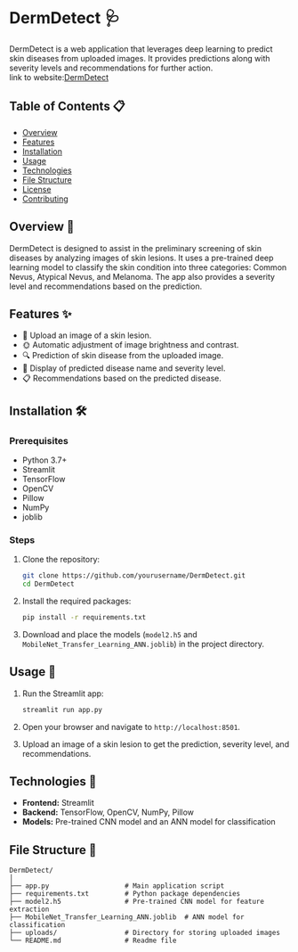 # DermDetect 🩺

DermDetect is a web application that leverages deep learning to predict skin diseases from uploaded images. It provides predictions along with severity levels and recommendations for further action.<br>
link to website:[DermDetect](https://dermdetect16.onrender.com/)
## Table of Contents 📋

- [Overview](#overview)
- [Features](#features)
- [Installation](#installation)
- [Usage](#usage)
- [Technologies](#technologies)
- [File Structure](#file-structure)
- [License](#license)
- [Contributing](#contributing)

## Overview 🌟

DermDetect is designed to assist in the preliminary screening of skin diseases by analyzing images of skin lesions. It uses a pre-trained deep learning model to classify the skin condition into three categories: Common Nevus, Atypical Nevus, and Melanoma. The app also provides a severity level and recommendations based on the prediction.

## Features ✨

- 📸 Upload an image of a skin lesion.
- 🌞 Automatic adjustment of image brightness and contrast.
- 🔍 Prediction of skin disease from the uploaded image.
- 📝 Display of predicted disease name and severity level.
- 📋 Recommendations based on the predicted disease.

## Installation 🛠️

### Prerequisites

- Python 3.7+
- Streamlit
- TensorFlow
- OpenCV
- Pillow
- NumPy
- joblib

### Steps

1. Clone the repository:

    ```bash
    git clone https://github.com/yourusername/DermDetect.git
    cd DermDetect
    ```

2. Install the required packages:

    ```bash
    pip install -r requirements.txt
    ```

3. Download and place the models (`model2.h5` and `MobileNet_Transfer_Learning_ANN.joblib`) in the project directory.

## Usage 🚀

1. Run the Streamlit app:

    ```bash
    streamlit run app.py
    ```

2. Open your browser and navigate to `http://localhost:8501`.

3. Upload an image of a skin lesion to get the prediction, severity level, and recommendations.

## Technologies 🧪

- **Frontend:** Streamlit
- **Backend:** TensorFlow, OpenCV, NumPy, Pillow
- **Models:** Pre-trained CNN model and an ANN model for classification

## File Structure 📁

```plaintext
DermDetect/
│
├── app.py                   # Main application script
├── requirements.txt         # Python package dependencies
├── model2.h5                # Pre-trained CNN model for feature extraction
├── MobileNet_Transfer_Learning_ANN.joblib  # ANN model for classification
├── uploads/                 # Directory for storing uploaded images
└── README.md                # Readme file
